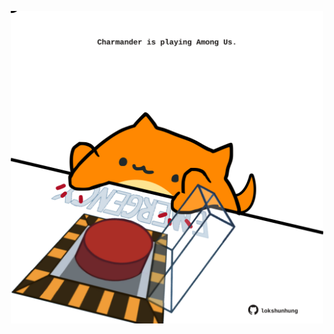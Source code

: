 <!-- built at 19/09/2025, 06:00:45 UTC -->
<p align="center">
  <img width="500" height="500" src="./ReadmeImage.svg">
</p>
